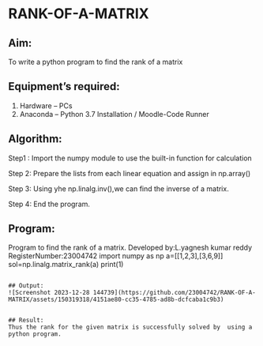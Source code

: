 # RANK-OF-A-MATRIX
## Aim:
To write a python program to find the rank of a matrix
## Equipment’s required:
1. 	Hardware – PCs
2. 	Anaconda – Python 3.7 Installation / Moodle-Code Runner
## Algorithm:
Step1 :
Import the numpy module to use the built-in function for calculation

Step 2:
Prepare the lists from each linear equation and assign in np.array()

Step 3:
Using yhe np.linalg.inv(),we can find the inverse of a matrix.

Step 4:
End the program. 
## Program:                                                                                                                                                                                                             ```                                                                          ```
Program to find the rank of a matrix.
Developed by:L.yagnesh kumar reddy 
RegisterNumber:23004742
import numpy as np
a=[[1,2,3],[3,6,9]]
sol=np.linalg.matrix_rank(a)
print(1)
```

## Output:
![Screenshot 2023-12-28 144739](https://github.com/23004742/RANK-OF-A-MATRIX/assets/150319318/4151ae80-cc35-4785-ad8b-dcfcaba1c9b3)


## Result:
Thus the rank for the given matrix is successfully solved by  using a python program.

